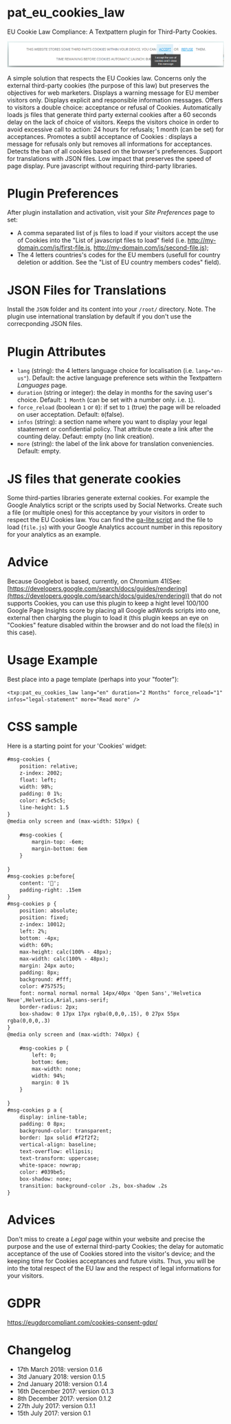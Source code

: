 # pat_eu_cookies_law
EU Cookie Law Compliance: A Textpattern plugin for Third-Party Cookies.

![pat_eu_cookies_law Widget](https://raw.githubusercontent.com/cara-tm/pat_eu_cookies_law/master/pat_eu_cookies_law_widget.png)

A simple solution that respects the EU Cookies law. Concerns only the external third-party cookies (the purpose of this law) but preserves the objectives for web marketers.
Displays a warning message for EU member visitors only. Displays explicit and responsible information messages.
Offers to visitors a double choice: acceptance or refusal of Cookies. Automatically loads js files that generate third party external cookies after a 60 seconds delay on the lack of choice of visitors. 
Keeps the visitors choice in order to avoid excessive call to action: 24 hours for refusals; 1 month (can be set) for acceptances.
Promotes a subtil acceptance of Cookies : displays a message for refusals only but removes all informations for acceptances.
Detects the ban of all cookies based on the browser's preferences.
Support for translations with JSON files.
Low impact that preserves the speed of page display. Pure javascript without requiring third-party libraries.

# Plugin Preferences

After plugin installation and activation, visit your _Site Preferences_ page to set:

* A comma separated list of js files to load if your visitors accept the use of Cookies into the "List of javascript files to load" field (i.e. http://my-domain.com/js/first-file.js, http://my-domain.com/js/second-file.js);
* The 4 letters countries's codes for the EU members (usefull for country deletion or addition. See the "List of EU country members codes" field).

# JSON Files for Translations

Install the `JSON` folder and its content into your `/root/` directory.
Note. The plugin use international translation by default if you don't use the correcponding JSON files.

# Plugin Attributes

* `lang` (string): the 4 letters language choice for localisation (i.e. `lang="en-us"`). Default: the active language preference sets within the Textpattern _Languages_ page.
* `duration` (string or integer): the delay in months for the saving user's choice. Default: `1 Month` (can be set with a number only. i.e. `1`).
* `force_reload` (boolean `1` or `0`): if set to `1` (true) the page will be reloaded on user acceptation. Default: `0`(false).
* `infos` (string): a section name where you want to display your legal staatement or confidential policy. That attribute create a link after the counting delay. Defaut: empty (no link creation).
* `more` (string): the label of the link above for translation conveniencies. Default: empty.

# JS files that generate cookies

Some third-parties libraries generate external cookies. For example the Google Analytics script or the scripts used by Social Networks. Create such a file (or multiple ones) for this acceptance by your visitors in order to respect the EU Cookies law.
You can find the [ga-lite script](https://github.com/cara-tm/pat_eu_cookies_law/blob/master/js/ga-lite.min.js) and the file to load (`file.js`) with your Google Analytics account number in this repository for your analytics as an example.

# Advice

Because Googlebot is based, currently, on Chromium 41(See: [https://developers.google.com/search/docs/guides/rendering](https://developers.google.com/search/docs/guides/rendering)) that do not supports Cookies, you can use this plugin to keep a hight level 100/100 Google Page Insights score by placing all Google adWords scripts into one, external then charging the plugin to load it (this plugin keeps an eye on "Cookies" feature disabled within the browser and do not load the file(s) in this case).

# Usage Example

Best place into a page template (perhaps into your "footer"):

    <txp:pat_eu_cookies_law lang="en" duration="2 Months" force_reload="1" infos="legal-statement" more="Read more" />

# CSS sample

Here is a starting point for your 'Cookies' widget:

    #msg-cookies {
        position: relative;
        z-index: 2002;
        float: left;
        width: 98%;
        padding: 0 1%;
        color: #c5c5c5;
        line-height: 1.5
    }
    @media only screen and (max-width: 519px) {
    
        #msg-cookies {
            margin-top: -6em;
            margin-bottom: 6em
        }
    
    }
    #msg-cookies p:before{
	    content: '🍪';
	    padding-right: .15em
    }
    #msg-cookies p {
        position: absolute;
        position: fixed;
        z-index: 10012;
        left: 2%;
        bottom: -4px;
        width: 60%;
        max-height: calc(100% - 48px);
        max-width: calc(100% - 48px);
        margin: 24px auto;
        padding: 8px;
        background: #fff;
        color: #757575;
        font: normal normal normal 14px/40px 'Open Sans','Helvetica Neue',Helvetica,Arial,sans-serif;
        border-radius: 2px;
        box-shadow: 0 17px 17px rgba(0,0,0,.15), 0 27px 55px rgba(0,0,0,.3)
    }
    @media only screen and (max-width: 740px) {
    
        #msg-cookies p {
            left: 0;
            bottom: 6em;
            max-width: none;
            width: 94%;
            margin: 0 1%
        }
    
    }
    #msg-cookies p a {
        display: inline-table;
        padding: 0 8px;
        background-color: transparent;
        border: 1px solid #f2f2f2;
        vertical-align: baseline;
        text-overflow: ellipsis;
        text-transform: uppercase;
        white-space: nowrap;
        color: #039be5;
        box-shadow: none;
        transition: background-color .2s, box-shadow .2s
    }
 

# Advices

Don't miss to create a _Legal_ page within your website and precise the purpose and the use of external third-party Cookies; the delay for automatic acceptance of the use of Cookies stored into the visitor's device; and the keeping time for Cookies acceptances and future visits. Thus, you will be into the total respect of the EU law and the respect of legal informations for your visitors.

# GDPR

https://eugdprcompliant.com/cookies-consent-gdpr/

# Changelog

* 17th March 2018: version 0.1.6
* 3td January 2018: version 0.1.5
* 2nd January 2018: version 0.1.4
* 16th December 2017: version 0.1.3
* 8th December 2017: version 0.1.2
* 27th July 2017: version 0.1.1
* 15th July 2017: version 0.1


